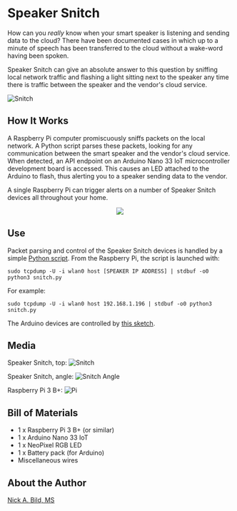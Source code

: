 # Speaker Snitch

How can you *really* know when your smart speaker is listening and sending data to the cloud?  There have been documented cases in which up to a minute of speech has been transferred to the cloud without a wake-word having been spoken.

Speaker Snitch can give an absolute answer to this question by sniffing local network traffic and flashing a light sitting next to the speaker any time there is traffic between the speaker and the vendor's cloud service.

![Snitch](https://raw.githubusercontent.com/nickbild/speaker_snitch/main/media/snitch_near_google_home.png)

## How It Works

A Raspberry Pi computer promiscuously sniffs packets on the local network.  A Python script parses these packets, looking for any communication between the smart speaker and the vendor's cloud service.  When detected, an API endpoint on an Arduino Nano 33 IoT microcontroller development board is accessed.  This causes an LED attached to the Arduino to flash, thus alerting you to a speaker sending data to the vendor.

A single Raspberry Pi can trigger alerts on a number of Speaker Snitch devices all throughout your home.

<p align="center">
<img src="https://raw.githubusercontent.com/nickbild/speaker_snitch/main/media/speaker_snitch_setup.jpg">
</p>

## Use

Packet parsing and control of the Speaker Snitch devices is handled by a simple [Python script](https://github.com/nickbild/speaker_snitch/blob/main/snitch.py).  From the Raspberry Pi, the script is launched with:

`sudo tcpdump -U -i wlan0 host [SPEAKER IP ADDRESS] | stdbuf -o0 python3 snitch.py`

For example:

`sudo tcpdump -U -i wlan0 host 192.168.1.196 | stdbuf -o0 python3 snitch.py`

The Arduino devices are controlled by [this sketch](https://github.com/nickbild/speaker_snitch/tree/main/speaker_snitch_alert).

## Media

Speaker Snitch, top:
![Snitch](https://raw.githubusercontent.com/nickbild/speaker_snitch/main/media/snitch_top_sm.jpg)

Speaker Snitch, angle:
![Snitch Angle](https://raw.githubusercontent.com/nickbild/speaker_snitch/main/media/snitch_angle_sm.jpg)

Raspberry Pi 3 B+:
![Pi](https://raw.githubusercontent.com/nickbild/speaker_snitch/main/media/raspberry_pi_3_sm.jpg)

## Bill of Materials

- 1 x Raspberry Pi 3 B+ (or similar)
- 1 x Arduino Nano 33 IoT
- 1 x NeoPixel RGB LED
- 1 x Battery pack (for Arduino)
- Miscellaneous wires

## About the Author

[Nick A. Bild, MS](https://nickbild79.firebaseapp.com/#!/)

